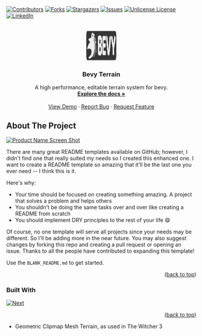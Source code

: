 <!-- Improved compatibility of back to top link: See: https://github.com/arthurpessoa/bevy_terrain/pull/73 -->
<a id="readme-top"></a>
<!--
*** Thanks for checking out the Best-README-Template. If you have a suggestion
*** that would make this better, please fork the repo and create a pull request
*** or simply open an issue with the tag "enhancement".
*** Don't forget to give the project a star!
*** Thanks again! Now go create something AMAZING! :D
-->



<!-- PROJECT SHIELDS -->
<!--
*** I'm using markdown "reference style" links for readability.
*** Reference links are enclosed in brackets [ ] instead of parentheses ( ).
*** See the bottom of this document for the declaration of the reference variables
*** for contributors-url, forks-url, etc. This is an optional, concise syntax you may use.
*** https://www.markdownguide.org/basic-syntax/#reference-style-links
-->
[![Contributors][contributors-shield]][contributors-url]
[![Forks][forks-shield]][forks-url]
[![Stargazers][stars-shield]][stars-url]
[![Issues][issues-shield]][issues-url]
[![Unlicense License][license-shield]][license-url]
[![LinkedIn][linkedin-shield]][linkedin-url]

<!-- PROJECT LOGO -->
<br />
<div align="center">
  <a href="https://github.com/arthurpessoa/bevy_terrain">
    <img src="assets/docs/bevy_logo_docs.svg" alt="Logo" width="80" height="80">
  </a>
<h3 align="center">Bevy Terrain</h3>

  <p align="center">
    A high performance, editable terrain system for bevy.
    <br />
    <a href="https://github.com/arthurpessoa/bevy_terrain"><strong>Explore the docs »</strong></a>
    <br />
    <br />
    <a href="https://github.com/arthurpessoa/bevy_terrain">View Demo</a>
    ·
    <a href="https://github.com/arthurpessoa/bevy_terrain/issues/new?labels=bug&template=bug-report---.md">Report Bug</a>
    ·
    <a href="https://github.com/arthurpessoa/bevy_terrain/issues/new?labels=enhancement&template=feature-request---.md">Request Feature</a>
  </p>
</div>



<!-- ABOUT THE PROJECT -->
## About The Project

[![Product Name Screen Shot][product-screenshot]](https://example.com)

There are many great README templates available on GitHub; however, I didn't find one that really suited my needs so I created this enhanced one. I want to create a README template so amazing that it'll be the last one you ever need -- I think this is it.

Here's why:
* Your time should be focused on creating something amazing. A project that solves a problem and helps others
* You shouldn't be doing the same tasks over and over like creating a README from scratch
* You should implement DRY principles to the rest of your life :smile:

Of course, no one template will serve all projects since your needs may be different. So I'll be adding more in the near future. You may also suggest changes by forking this repo and creating a pull request or opening an issue. Thanks to all the people have contributed to expanding this template!

Use the `BLANK_README.md` to get started.

<p align="right">(<a href="#readme-top">back to top</a>)</p>



### Built With
[![Next][Next.js]][Next-url]

<p align="right">(<a href="#readme-top">back to top</a>)</p>



* Geometric Clipmap Mesh Terrain, as used in The Witcher 3



<!-- MARKDOWN LINKS & IMAGES -->
<!-- https://www.markdownguide.org/basic-syntax/#reference-style-links -->
[contributors-shield]: https://img.shields.io/github/contributors/arthurpessoa/bevy_terrain.svg?style=for-the-badge
[contributors-url]: https://github.com/arthurpessoa/bevy_terrain/graphs/contributors
[forks-shield]: https://img.shields.io/github/forks/arthurpessoa/bevy_terrain.svg?style=for-the-badge
[forks-url]: https://github.com/arthurpessoa/bevy_terrain/network/members
[stars-shield]: https://img.shields.io/github/stars/arthurpessoa/bevy_terrain.svg?style=for-the-badge
[stars-url]: https://github.com/arthurpessoa/bevy_terrain/stargazers
[issues-shield]: https://img.shields.io/github/issues/arthurpessoa/bevy_terrain.svg?style=for-the-badge
[issues-url]: https://github.com/arthurpessoa/bevy_terrain/issues
[license-shield]: https://img.shields.io/github/license/arthurpessoa/bevy_terrain.svg?style=for-the-badge
[license-url]: https://github.com/arthurpessoa/bevy_terrain/blob/master/LICENSE.txt
[linkedin-shield]: https://img.shields.io/badge/-LinkedIn-black.svg?style=for-the-badge&logo=linkedin&colorB=555
[linkedin-url]: https://linkedin.com/in/arthur-pessoa
[product-screenshot]: assets%2Fdocs%2Fterrain_sM6xEi62vc.gif



[Next.js]: https://img.shields.io/badge/next.js-000000?style=for-the-badge&logo=nextdotjs&logoColor=white
[Next-url]: https://nextjs.org/